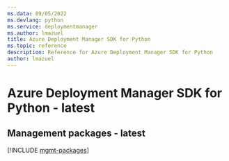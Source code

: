 ```yaml
---
ms.data: 09/05/2022
ms.devlang: python
ms.service: deploymentmanager
ms.author: lmazuel
title: Azure Deployment Manager SDK for Python
ms.topic: reference
description: Reference for Azure Deployment Manager SDK for Python
author: lmazuel
---
```

# Azure Deployment Manager SDK for Python - latest

## Management packages - latest
[!INCLUDE [mgmt-packages](deployment-manager-mgmt-index.md)]
